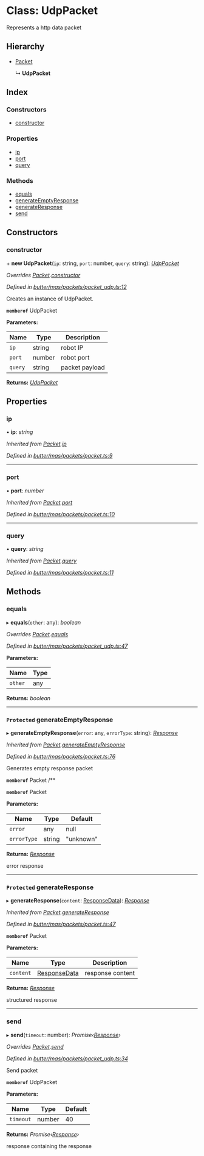 
# Class: UdpPacket

Represents a http data packet

## Hierarchy

* [Packet](_butter_mas_packets_packet_.packet.md)

  ↳ **UdpPacket**

## Index

### Constructors

* [constructor](_butter_mas_packets_packet_udp_.udppacket.md#constructor)

### Properties

* [ip](_butter_mas_packets_packet_udp_.udppacket.md#ip)
* [port](_butter_mas_packets_packet_udp_.udppacket.md#port)
* [query](_butter_mas_packets_packet_udp_.udppacket.md#query)

### Methods

* [equals](_butter_mas_packets_packet_udp_.udppacket.md#equals)
* [generateEmptyResponse](_butter_mas_packets_packet_udp_.udppacket.md#protected-generateemptyresponse)
* [generateResponse](_butter_mas_packets_packet_udp_.udppacket.md#protected-generateresponse)
* [send](_butter_mas_packets_packet_udp_.udppacket.md#send)

## Constructors

###  constructor

\+ **new UdpPacket**(`ip`: string, `port`: number, `query`: string): *[UdpPacket](_butter_mas_packets_packet_udp_.udppacket.md)*

*Overrides [Packet](_butter_mas_packets_packet_.packet.md).[constructor](_butter_mas_packets_packet_.packet.md#constructor)*

*Defined in [butter/mas/packets/packet_udp.ts:12](https://github.com/butter-robotics/Butter.MAS.JavascriptAPI/blob/f2f46d3/butter/mas/packets/packet_udp.ts#L12)*

Creates an instance of UdpPacket.

**`memberof`** UdpPacket

**Parameters:**

Name | Type | Description |
------ | ------ | ------ |
`ip` | string | robot IP |
`port` | number | robot port |
`query` | string | packet payload |

**Returns:** *[UdpPacket](_butter_mas_packets_packet_udp_.udppacket.md)*

## Properties

###  ip

• **ip**: *string*

*Inherited from [Packet](_butter_mas_packets_packet_.packet.md).[ip](_butter_mas_packets_packet_.packet.md#ip)*

*Defined in [butter/mas/packets/packet.ts:9](https://github.com/butter-robotics/Butter.MAS.JavascriptAPI/blob/f2f46d3/butter/mas/packets/packet.ts#L9)*

___

###  port

• **port**: *number*

*Inherited from [Packet](_butter_mas_packets_packet_.packet.md).[port](_butter_mas_packets_packet_.packet.md#port)*

*Defined in [butter/mas/packets/packet.ts:10](https://github.com/butter-robotics/Butter.MAS.JavascriptAPI/blob/f2f46d3/butter/mas/packets/packet.ts#L10)*

___

###  query

• **query**: *string*

*Inherited from [Packet](_butter_mas_packets_packet_.packet.md).[query](_butter_mas_packets_packet_.packet.md#query)*

*Defined in [butter/mas/packets/packet.ts:11](https://github.com/butter-robotics/Butter.MAS.JavascriptAPI/blob/f2f46d3/butter/mas/packets/packet.ts#L11)*

## Methods

###  equals

▸ **equals**(`other`: any): *boolean*

*Overrides [Packet](_butter_mas_packets_packet_.packet.md).[equals](_butter_mas_packets_packet_.packet.md#equals)*

*Defined in [butter/mas/packets/packet_udp.ts:47](https://github.com/butter-robotics/Butter.MAS.JavascriptAPI/blob/f2f46d3/butter/mas/packets/packet_udp.ts#L47)*

**Parameters:**

Name | Type |
------ | ------ |
`other` | any |

**Returns:** *boolean*

___

### `Protected` generateEmptyResponse

▸ **generateEmptyResponse**(`error`: any, `errorType`: string): *[Response](../interfaces/_butter_mas_interfaces_response_.response.md)*

*Inherited from [Packet](_butter_mas_packets_packet_.packet.md).[generateEmptyResponse](_butter_mas_packets_packet_.packet.md#protected-generateemptyresponse)*

*Defined in [butter/mas/packets/packet.ts:76](https://github.com/butter-robotics/Butter.MAS.JavascriptAPI/blob/f2f46d3/butter/mas/packets/packet.ts#L76)*

Generates empty response packet

**`memberof`** Packet
/**

**`memberof`** Packet

**Parameters:**

Name | Type | Default |
------ | ------ | ------ |
`error` | any | null |
`errorType` | string | "unknown" |

**Returns:** *[Response](../interfaces/_butter_mas_interfaces_response_.response.md)*

error response

___

### `Protected` generateResponse

▸ **generateResponse**(`content`: [ResponseData](../interfaces/_butter_mas_interfaces_response_.responsedata.md)): *[Response](../interfaces/_butter_mas_interfaces_response_.response.md)*

*Inherited from [Packet](_butter_mas_packets_packet_.packet.md).[generateResponse](_butter_mas_packets_packet_.packet.md#protected-generateresponse)*

*Defined in [butter/mas/packets/packet.ts:47](https://github.com/butter-robotics/Butter.MAS.JavascriptAPI/blob/f2f46d3/butter/mas/packets/packet.ts#L47)*

**`memberof`** Packet

**Parameters:**

Name | Type | Description |
------ | ------ | ------ |
`content` | [ResponseData](../interfaces/_butter_mas_interfaces_response_.responsedata.md) | response content |

**Returns:** *[Response](../interfaces/_butter_mas_interfaces_response_.response.md)*

structured response

___

###  send

▸ **send**(`timeout`: number): *Promise‹[Response](../interfaces/_butter_mas_interfaces_response_.response.md)›*

*Overrides [Packet](_butter_mas_packets_packet_.packet.md).[send](_butter_mas_packets_packet_.packet.md#send)*

*Defined in [butter/mas/packets/packet_udp.ts:34](https://github.com/butter-robotics/Butter.MAS.JavascriptAPI/blob/f2f46d3/butter/mas/packets/packet_udp.ts#L34)*

Send packet

**`memberof`** UdpPacket

**Parameters:**

Name | Type | Default |
------ | ------ | ------ |
`timeout` | number | 40 |

**Returns:** *Promise‹[Response](../interfaces/_butter_mas_interfaces_response_.response.md)›*

response containing the response
